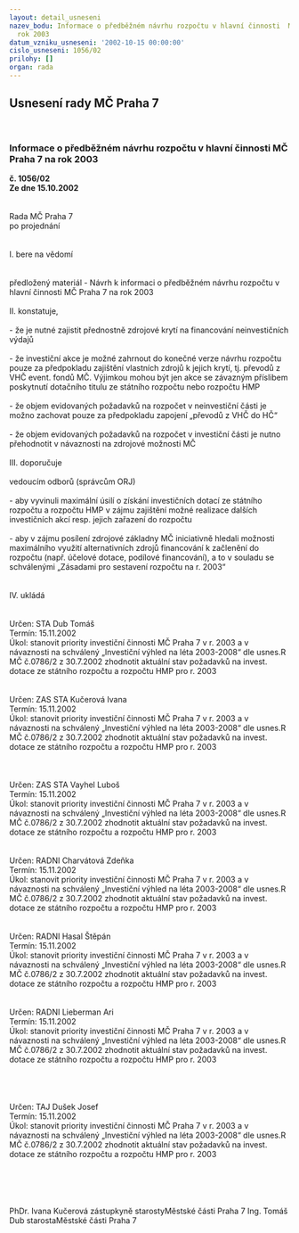 ```yaml
---
layout: detail_usneseni
nazev_bodu: Informace o předběžném návrhu rozpočtu v hlavní činnosti  MČ Praha 7 na
  rok 2003
datum_vzniku_usneseni: '2002-10-15 00:00:00'
cislo_usneseni: 1056/02
prilohy: []
organ: rada
---
```

<div id="ucUsn_pList" class="usn">
	<span><h2>Usnesení rady MČ Praha 7 </h2>
<br></span><div class="standBody">
<span><h3>Informace o předběžném návrhu rozpočtu v hlavní činnosti  MČ Praha 7 na rok 2003</h3></span><div class="center">
		<strong>č. 1056/02</strong><br>
	</div>
<div class="center">
		<strong>Ze dne 15.10.2002</strong><br><br>
	</div>
<br>Rada MČ Praha 7<br>po projednání<br><br><br>I.	bere na vědomí<br><br> <br>předložený materiál - Návrh k informaci o předběžném návrhu rozpočtu v hlavní činnosti MČ Praha 7 na rok 2003<br><br>II.	konstatuje,<br><br>- že je nutné zajistit přednostně zdrojové krytí na financování neinvestičních výdajů<br><br>- že investiční akce je možné zahrnout do konečné verze návrhu rozpočtu pouze za předpokladu zajištění vlastních zdrojů k jejich krytí, tj. převodů z VHČ event. fondů MČ. Výjimkou mohou být jen akce se závazným příslibem poskytnutí dotačního titulu ze státního rozpočtu nebo rozpočtu HMP<br><br>- že objem evidovaných požadavků na rozpočet v neinvestiční části je možno zachovat pouze za předpokladu zapojení  „převodů z VHČ do HČ“<br><br>- že objem evidovaných požadavků na rozpočet v investiční části je nutno přehodnotit v návaznosti na zdrojové možnosti MČ <br><br>III.	doporučuje<br><br>vedoucím  odborů (správcům ORJ)<br><br>- aby  vyvinuli maximální úsilí o získání investičních dotací ze státního rozpočtu a rozpočtu HMP v zájmu zajištění možné realizace dalších investičních akcí resp. jejich zařazení do rozpočtu <br><br>- aby v zájmu posílení zdrojové základny MČ iniciativně hledali možnosti maximálního využití alternativních zdrojů financování k začlenění do rozpočtu (např. účelové dotace, podílové financování), a to v souladu se schválenými „Zásadami pro sestavení rozpočtu na r. 2003“<br><br><br>IV.	ukládá <br><br> <br>Určen:	STA Dub Tomáš<br>Termín: 15.11.2002<br>Úkol:	stanovit priority investiční  činnosti MČ Praha 7 v r. 2003 a v návaznosti na schválený „Investiční výhled na léta 2003-2008“ dle usnes.R MČ č.0786/2 z 30.7.2002 zhodnotit aktuální stav požadavků na invest. dotace ze státního  rozpočtu  a rozpočtu  HMP pro r. 2003<br> <br> <br>Určen:	ZAS STA Kučerová Ivana<br>Termín: 15.11.2002<br>Úkol:	stanovit priority investiční  činnosti MČ Praha 7 v r. 2003 a v návaznosti na schválený „Investiční výhled na léta 2003-2008“ dle usnes.R MČ č.0786/2 z 30.7.2002 zhodnotit aktuální stav požadavků na invest. dotace ze státního  rozpočtu  a rozpočtu  HMP pro r. 2003<br> <br><br> <br>Určen:	ZAS STA Vayhel Luboš<br>Termín: 15.11.2002<br>Úkol:	stanovit priority investiční  činnosti MČ Praha 7 v r. 2003 a v návaznosti na schválený „Investiční výhled na léta 2003-2008“ dle usnes.R MČ č.0786/2 z 30.7.2002 zhodnotit aktuální stav požadavků na invest. dotace ze státního  rozpočtu  a rozpočtu  HMP pro r. 2003<br> <br> <br>Určen:	RADNI Charvátová Zdeňka<br>Termín: 15.11.2002<br>Úkol:	stanovit priority investiční  činnosti MČ Praha 7 v r. 2003 a v návaznosti na schválený „Investiční výhled na léta 2003-2008“ dle usnes.R MČ č.0786/2 z 30.7.2002 zhodnotit aktuální stav požadavků na invest. dotace ze státního  rozpočtu  a rozpočtu  HMP pro r. 2003<br> <br> <br>Určen:	RADNI Hasal Štěpán<br>Termín: 15.11.2002<br>Úkol:	stanovit priority investiční  činnosti MČ Praha 7 v r. 2003 a v návaznosti na schválený „Investiční výhled na léta 2003-2008“ dle usnes.R MČ č.0786/2 z 30.7.2002 zhodnotit aktuální stav požadavků na invest. dotace ze státního  rozpočtu  a rozpočtu  HMP pro r. 2003<br> <br> <br>Určen:	RADNI Lieberman Ari<br>Termín: 15.11.2002<br>Úkol:	stanovit priority investiční  činnosti MČ Praha 7 v r. 2003 a v návaznosti na schválený „Investiční výhled na léta 2003-2008“ dle usnes.R MČ č.0786/2 z 30.7.2002 zhodnotit aktuální stav požadavků na invest. dotace ze státního  rozpočtu  a rozpočtu  HMP pro r. 2003<br> <br><br><br> <br>Určen:	TAJ Dušek Josef<br>Termín: 15.11.2002<br>Úkol:	stanovit priority investiční  činnosti MČ Praha 7 v r. 2003 a v návaznosti na schválený „Investiční výhled na léta 2003-2008“ dle usnes.R MČ č.0786/2 z 30.7.2002 zhodnotit aktuální stav požadavků na invest. dotace ze státního  rozpočtu  a rozpočtu  HMP pro r. 2003<br> <br><br><br> <br>	<br>PhDr. Ivana Kučerová zástupkyně starostyMěstské části Praha 7	Ing. Tomáš Dub starostaMěstské části Praha 7<br>	<br><br>
</div>
</div>
